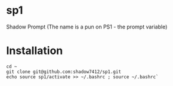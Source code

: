 sp1
===

Shadow Prompt (The name is a pun on PS1 - the prompt variable)


Installation
============

    cd ~
    git clone git@github.com:shadow7412/sp1.git
    echo source sp1/activate >> ~/.bashrc ; source ~/.bashrc`

